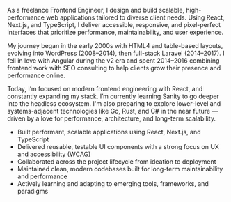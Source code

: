 As a freelance Frontend Engineer, I design and build scalable, high-performance web applications tailored to diverse client needs. Using React, Next.js, and TypeScript, I deliver accessible, responsive, and pixel-perfect interfaces that prioritize performance, maintainability, and user experience.

My journey began in the early 2000s with HTML4 and table-based layouts, evolving into WordPress (2008–2014), then full-stack Laravel (2014–2017). I fell in love with Angular during the v2 era and spent 2014–2016 combining frontend work with SEO consulting to help clients grow their presence and performance online.

Today, I’m focused on modern frontend engineering with React, and constantly expanding my stack. I’m currently learning Sanity to go deeper into the headless ecosystem. I'm also preparing to explore lower-level and systems-adjacent technologies like Go, Rust, and C# in the near future — driven by a love for performance, architecture, and long-term scalability.

- Built performant, scalable applications using React, Next.js, and TypeScript
- Delivered reusable, testable UI components with a strong focus on UX and accessibility (WCAG)
- Collaborated across the project lifecycle from ideation to deployment
- Maintained clean, modern codebases built for long-term maintainability and performance
- Actively learning and adapting to emerging tools, frameworks, and paradigms
